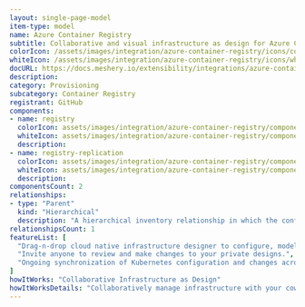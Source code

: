 ```yaml
---
layout: single-page-model
item-type: model
name: Azure Container Registry
subtitle: Collaborative and visual infrastructure as design for Azure Container Registry
colorIcon: /assets/images/integration/azure-container-registry/icons/color/azure-container-registry-color.svg
whiteIcon: /assets/images/integration/azure-container-registry/icons/white/azure-container-registry-white.svg
docURL: https://docs.meshery.io/extensibility/integrations/azure-container-registry
description: 
category: Provisioning
subcategory: Container Registry
registrant: GitHub
components: 
- name: registry
  colorIcon: assets/images/integration/azure-container-registry/components/registry/icons/color/registry-color.svg
  whiteIcon: assets/images/integration/azure-container-registry/components/registry/icons/white/registry-white.svg
  description: 
- name: registry-replication
  colorIcon: assets/images/integration/azure-container-registry/components/registry-replication/icons/color/registry-replication-color.svg
  whiteIcon: assets/images/integration/azure-container-registry/components/registry-replication/icons/white/registry-replication-white.svg
  description: 
componentsCount: 2
relationships: 
- type: "Parent"
  kind: "Hierarchical"
  description: "A hierarchical inventory relationship in which the configuration of (parent component) is patched with the configuration of (child component). "
relationshipsCount: 1
featureList: [
  "Drag-n-drop cloud native infrastructure designer to configure, model, and deploy your workloads.",
  "Invite anyone to review and make changes to your private designs.",
  "Ongoing synchronization of Kubernetes configuration and changes across any number of clusters."
]
howItWorks: "Collaborative Infrastructure as Design"
howItWorksDetails: "Collaboratively manage infrastructure with your coworkers synchronously sharing the same designs."
---
```


